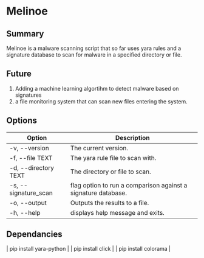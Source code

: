 # Melinoe
## Summary
Melinoe is a malware scanning script that so far uses yara rules and a signature database to scan for malware in a specified directory or file.
## Future
1. Adding a machine learning algortihm to detect malware based on signatures  
2. a file monitoring system that can scan new files entering the system.
## Options
| Option  | Description |
| ------------- | ------------- |
| -v, --version | The current version. |
| -f, --file TEXT | The yara rule file to scan with. |
| -d, --directory TEXT |  The directory or file to scan. |
| -s, --signature_scan | flag option to run a comparison against a signature database. |
| -o, --output | Outputs the results to a file. |
| -h, --help | displays help message and exits. |
## Dependancies
| pip install yara-python |
| pip install click |
| pip install colorama |
